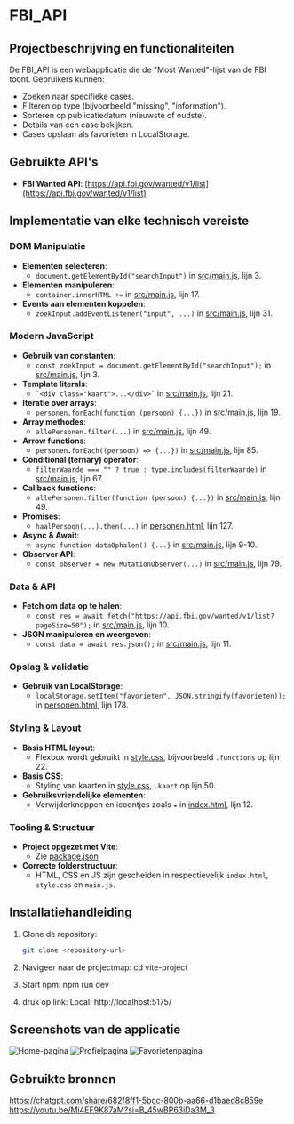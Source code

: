 # FBI_API

## Projectbeschrijving en functionaliteiten
De FBI_API is een webapplicatie die de "Most Wanted"-lijst van de FBI toont. Gebruikers kunnen:
- Zoeken naar specifieke cases.
- Filteren op type (bijvoorbeeld "missing", "information").
- Sorteren op publicatiedatum (nieuwste of oudste).
- Details van een case bekijken.
- Cases opslaan als favorieten in LocalStorage.

## Gebruikte API's
- **FBI Wanted API**: [https://api.fbi.gov/wanted/v1/list](https://api.fbi.gov/wanted/v1/list)

## Implementatie van elke technisch vereiste

### DOM Manipulatie
- **Elementen selecteren**: 
  - `document.getElementById("searchInput")` in [src/main.js](vite-project/src/main.js), lijn 3.
- **Elementen manipuleren**: 
  - `container.innerHTML +=` in [src/main.js](vite-project/src/main.js), lijn 17.
- **Events aan elementen koppelen**: 
  - `zoekInput.addEventListener("input", ...)` in [src/main.js](vite-project/src/main.js), lijn 31.

### Modern JavaScript
- **Gebruik van constanten**: 
  - `const zoekInput = document.getElementById("searchInput");` in [src/main.js](vite-project/src/main.js), lijn 3.
- **Template literals**: 
  - `` `<div class="kaart">...</div>` `` in [src/main.js](vite-project/src/main.js), lijn 21.
- **Iteratie over arrays**: 
  - `personen.forEach(function (persoon) {...})` in [src/main.js](vite-project/src/main.js), lijn 19.
- **Array methodes**: 
  - `allePersonen.filter(...)` in [src/main.js](vite-project/src/main.js), lijn 49.
- **Arrow functions**: 
  - `personen.forEach((persoon) => {...})` in [src/main.js](vite-project/src/main.js), lijn 85.
- **Conditional (ternary) operator**: 
  - `filterWaarde === "" ? true : type.includes(filterWaarde)` in [src/main.js](vite-project/src/main.js), lijn 67.
- **Callback functions**: 
  - `allePersonen.filter(function (persoon) {...})` in [src/main.js](vite-project/src/main.js), lijn 49.
- **Promises**: 
  - `haalPersoon(...).then(...)` in [personen.html](vite-project/personen.html), lijn 127.
- **Async & Await**: 
  - `async function dataOphalen() {...}` in [src/main.js](vite-project/src/main.js), lijn 9-10.
- **Observer API**: 
  - `const observer = new MutationObserver(...)` in [src/main.js](vite-project/src/main.js), lijn 79.

### Data & API
- **Fetch om data op te halen**: 
  - `const res = await fetch("https://api.fbi.gov/wanted/v1/list?pageSize=50");` in [src/main.js](vite-project/src/main.js), lijn 10.
- **JSON manipuleren en weergeven**: 
  - `const data = await res.json();` in [src/main.js](vite-project/src/main.js), lijn 11.

### Opslag & validatie
- **Gebruik van LocalStorage**: 
  - `localStorage.setItem("favorieten", JSON.stringify(favorieten));` in [personen.html](vite-project/personen.html), lijn 178.

### Styling & Layout
- **Basis HTML layout**: 
  - Flexbox wordt gebruikt in [style.css](vite-project/src/style.css), bijvoorbeeld `.functions` op lijn 22.
- **Basis CSS**: 
  - Styling van kaarten in [style.css](vite-project/src/style.css), `.kaart` op lijn 50.
- **Gebruiksvriendelijke elementen**: 
  - Verwijderknoppen en icoontjes zoals `★` in [index.html](vite-project/index.html), lijn 12.

### Tooling & Structuur
- **Project opgezet met Vite**: 
  - Zie [package.json](vite-project/package.json)
- **Correcte folderstructuur**: 
  - HTML, CSS en JS zijn gescheiden in respectievelijk `index.html`, `style.css` en `main.js`.

## Installatiehandleiding
1. Clone de repository:
   ```bash
   git clone <repository-url>

2. Navigeer naar de projectmap:
cd vite-project 

3. Start npm:
npm run dev

4. druk op link:
Local:   http://localhost:5175/


## Screenshots van de applicatie
![Home-pagina](vite-project/public/images/home.png)
![Profielpagina](vite-project/public/images/profiel.png)
![Favorietenpagina](vite-project/public/images/favorieten.png)

## Gebruikte bronnen
https://chatgpt.com/share/682f8ff1-5bcc-800b-aa66-d1baed8c859e
https://youtu.be/Mi4EF9K87aM?si=B_45wBP63iDa3M_3
